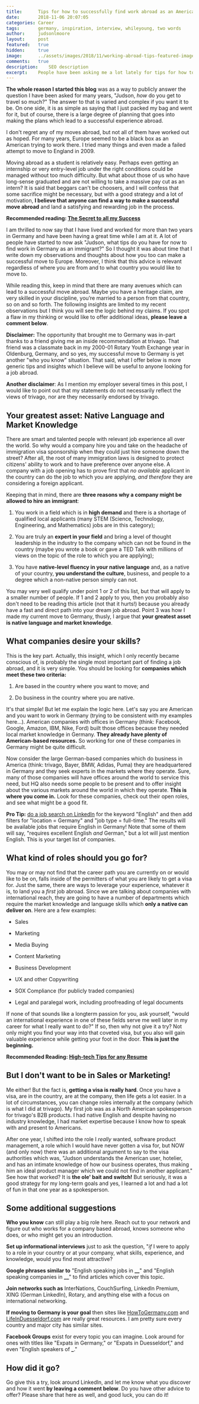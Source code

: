```yaml
---
title: 		Tips for how to successfully find work abroad as an American
date: 		2018-11-06 20:07:05
categories: Career
tags: 		germany, inspiration, interview, whileyoung, two words
author:		judsonlmoore
layout:		post
featured: 	true
hidden: 	true
image: 		../assets/images/2018/11/working-abroad-tips-featured-image.jpg
comments: 	true
description:	SEO description
excerpt: 	People have been asking me a lot lately for tips for how to find a job in Germany. Now that I have been working in Germany for more than two years, I have identified a few universal truths that I believe will help anyone who is seeking employment abroad.
---
```


**The whole reason I started this blog** was as a way to publicly answer the question I have been asked for many years, "Judson, _how_ do you get to travel so much?" The answer to that is varied and complex if you want it to be. On one side, it is as simple as saying that I just packed my bag and went for it, but of course, there is a large degree of planning that goes into making the plans which lead to a successful experience abroad.

I don't regret any of my moves abroad, but not all of them have worked out as hoped. For many years, Europe seemed to be a black box as an American trying to work there. I tried many things and even made a failed attempt to move to England in 2009.

Moving abroad as a student is relatively easy. Perhaps even getting an internship or very entry-level job under the right conditions could be managed without too much difficulty. But what about those of us who have long-sense graduated and are not willing to take a massive pay cut as an intern? It is said that beggars can't be choosers, and I will confess that some sacrifice might be necessary, but with a good strategy and a lot of motivation, **I believe that anyone can find a way to make a successful move abroad** and land a satisfying and rewarding job in the process.

**Recommended reading: [The Secret to all my Success](https://www.judsonlmoore.com/showing-up-secret-to-success/)**

I am thrilled to now say that I have lived and worked for more than two years in Germany and have been having a great time while I am at it. A lot of people have started to now ask "Judson, what tips do you have for now to find work in Germany as an immigrant?" So I thought it was about time that I write down my observations and thoughts about how you too can make a successful move to Europe. Moreover, I think that this advice is relevant regardless of where you are from and to what country you would like to move to.

While reading this, keep in mind that there are many avenues which can lead to a successful move abroad. Maybe you have a heritage claim, are very skilled in your discipline, you’re married to a person from that country, so on and so forth. The following insights are limited to my recent observations but I think you will see the logic behind my claims. If you spot a flaw in my thinking or would like to offer additional ideas, **please leave a comment below**.

**Disclaimer:** The opportunity that brought me to Germany was in-part thanks to a friend giving me an inside recommendation at trivago. That friend was a classmate back in my 2000-01 Rotary Youth Exchange year in Oldenburg, Germany, and so yes, my successful move to Germany is yet another "who you know" situation. That said, what I offer below is more generic tips and insights which I believe will be useful to anyone looking for a job abroad.

**Another disclaimer**: As I mention my employer several times in this post, I would like to point out that my statements do not necessarily reflect the views of trivago, nor are they necessarily endorsed by trivago.

## Your greatest asset: Native Language and Market Knowledge

There are smart and talented people with relevant job experience all over the world. So why would a company hire you and take on the headache of immigration visa sponsorship when they could just hire someone down the street? After all, the root of many immigration laws is designed to protect citizens' ability to work and to have preference over anyone else. A company with a job opening has to prove first that *no available* applicant in the country can do the job to which you are applying, *and therefore* they are considering a foreign applicant.

Keeping that in mind, there are **three reasons why a company might be allowed to hire an immigrant**:

1. You work in a field which is in **high demand** and there is a shortage of qualified local applicants (many STEM (Science, Technology, Engineering, and Mathematics) jobs are in this category);

2) You are truly an **expert in your field** and bring a level of thought leadership in the industry to the company which can not be found in the country (maybe you wrote a book or gave a TED Talk with millions of views on the topic of the role to which you are applying);

3. You have **native-level fluency in your native language** and, as a native of your country, **you understand the culture**, business, and people to a degree which a non-native person simply can not.

You may very well qualify under point 1 or 2 of this list, but that will apply to a smaller number of people. If 1 and 2 apply to you, then you probably also don't need to be reading this article (not that it hurts!) because you already have a fast and direct path into your dream job abroad. Point 3 was how I made my current move to Germany, thusly, I argue that **your greatest asset is native language and market knowledge**.

## What companies desire your skills?

This is the key part. Actually, this insight, which I only recently became conscious of, is probably the single most important part of finding a job abroad, and it is very simple. You should be looking for **companies which meet these two criteria:**

1. Are based in the country where you want to move; and

2. Do business in the country where you are native.

It's that simple! But let me explain the logic here. Let's say you are American and you want to work in Germany (trying to be consistent with my examples here...). American companies with offices in Germany (think: Facebook, Google, Amazon, IBM, Nike, Ford) built those offices because they needed local market knowledge in Germany. **They already have plenty of American-based resources.** So working for one of these companies in Germany might be quite difficult.

Now consider the large German-based companies which do business in America (think: trivago, Bayer, BMW, Adidas, Puma) they are headquartered in Germany and they seek experts in the markets where they operate. Sure, many of those companies will have offices around the world to service this need, but HQ also needs some people to be present and to offer insight about the various markets around the world in which they operate. **This is where you come in.** Look for these companies, check out their open roles, and see what might be a good fit.

**Pro Tip:** [do a job search on LinkedIn](https://www.linkedin.com/jobs/search/?f_JT=F&f_TP=1%2C2%2C3%2C4&keywords=english&location=Germany&locationId=de%3A0) for the keyword "English" and then add filters for "location = Germany" and "job type = full-time." The results will be available jobs that require English in Germany! Note that some of them will say, "requires excellent English *and* German," but a lot will just mention English. This is your target list of companies.

## What kind of roles should you go for?

You may or may not find that the career path you are currently on or would like to be on, falls inside of the permitters of what you are likely to get a visa for. Just the same, there are ways to leverage your experience, whatever it is, to land you a *first* job abroad. Since we are talking about companies with international reach, they are going to have a number of departments which require the market knowledge and language skills which **only a native can deliver on**. Here are a few examples:

- Sales

- Marketing

- Media Buying

- Content Marketing

- Business Development

- UX and other Copywriting

- SOX Compliance (for publicly traded companies)

- Legal and paralegal work, including proofreading of legal documents

If none of that sounds like a longterm passion for you, ask yourself, "would an international experience in one of these fields serve me well later in my career for what I really want to do?" If so, then why not give it a try? Not only might you find your way into that coveted visa, but you also will gain valuable experience while getting your foot in the door. **This is just the beginning.**

**Recommended Reading: [High-tech Tips for any Resume](https://www.judsonlmoore.com/high-tech-resume-tips/)**

## But I don't want to be in Sales or Marketing!

Me either! But the fact is, **getting a visa is really hard**. Once you have a visa, are in the country, are at the company, then life gets a lot easier. In a lot of circumstances, you can change roles internally at the company (which is what I did at trivago). My first job was as a North American spokesperson for trivago's B2B products. I had native English and despite having no industry knowledge, I had market expertise because I know how to speak with and present to Americans.

After one year, I shifted into the role I _really_ wanted, software product management, a role which I would have never gotten a visa for, but NOW (and only now) there was an additional argument to say to the visa authorities which was, "Judson understands the American user, hotelier, and has an intimate knowledge of how our business operates, thus making him an ideal product manager which we could not find in another applicant." See how that worked? It is **the ole' bait and switch!** But seriously, it was a good strategy for my long-term goals and yes, I learned a lot and had a lot of fun in that one year as a spokesperson.

## Some additional suggestions

**Who you know** can still play a big role here. Reach out to your network and figure out who works for a company based abroad, knows someone who does, or who might get you an introduction.

**Set up informational interviews** just to ask the question, "_if_ I were to apply to a role in your country or at your company, what skills, experience, and knowledge, would you find most attractive?

**Google phrases similar to** "English speaking jobs in **\_\_**" and "English speaking companies in **\_\_**" to find articles which cover this topic.

**Join networks such as** InterNations, CouchSurfing, LinkedIn Premium, XING (German LinkedIn), Rotary, and anything else with a focus on international networking.

**If moving to Germany is your goal** then sites like [HowToGermany.com](https://www.howtogermany.com/) and [LifeInDuesseldorf.com](https://lifeinduesseldorf.com/) are really great resources. I am pretty sure every country and major city has similar sites.

**Facebook Groups** exist for every topic you can imagine. Look around for ones with titles like "Expats in Germany," or "Expats in Duesseldorf," and even "English speakers of **\_**."

## How did it go?

Go give this a try, look around LinkedIn, and let me know what you discover and how it went **by leaving a comment below**. Do you have other advice to offer? Please share that here as well, and good luck, you can do it!

```

```
